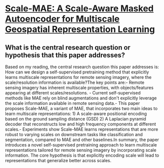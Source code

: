 # [Scale-MAE: A Scale-Aware Masked Autoencoder for Multiscale Geospatial   Representation Learning](https://arxiv.org/abs/2212.14532)

## What is the central research question or hypothesis that this paper addresses?

 Based on my reading, the central research question this paper addresses is: How can we design a self-supervised pretraining method that explicitly learns multiscale representations for remote sensing imagery, where the scale/resolution information is available?The key points are:- Remote sensing imagery has inherent multiscale properties, with objects/features appearing at different scales/resolutions. - Current self-supervised methods like MAE rely on blind augmentations and don't explicitly leverage the scale information available in remote sensing data.- This paper proposes Scale-MAE, a variant of MAE, that incorporates two main ideas to learn multiscale representations:    1) A scale-aware positional encoding based on the ground sampling distance (GSD)    2) A Laplacian pyramid decoder that reconstructs low and high frequency components at different scales.- Experiments show Scale-MAE learns representations that are more robust to varying scales on downstream tasks like classification and segmentation, compared to MAE and other baselines.In summary, the paper introduces a novel self-supervised pretraining approach to learn multiscale representations tailored for remote sensing imagery by incorporating scale information. The core hypothesis is that explicitly encoding scale will lead to representations that generalize better across scales.
